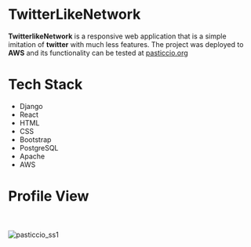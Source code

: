 # TwitterLikeNetwork
**TwitterlikeNetwork** is a responsive web application that is a simple imitation of **twitter** with much less features. The project was deployed to **AWS** and its functionality can be tested at [pasticcio.org](https://pasticcio.org/)
# Tech Stack
- Django
- React
- HTML
- CSS
- Bootstrap
- PostgreSQL
- Apache
- AWS
# Profile View
<br></br>
 ![pasticcio_ss1](https://user-images.githubusercontent.com/113207871/236430938-b3fb38f4-56bb-4abd-b00c-c45f05490577.png)



